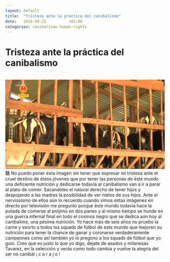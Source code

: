```yaml
---
layout: default
title:  "Tristeza ante la práctica del canibalismo"
date:   2016-09-23          +02:00
categories: canibalismo human-rights
---
```


# Tristeza ante la práctica del canibalismo
<html><br><img src="/images/vietnam09.png" width="600"><br></html>䲜
No puedo poner ésta imagen sin tener que expresar mi tristeza ante el cruel destino de éstos jóvenes que por tener las personas de éste mundo una deficiente nutrición y dedicarse todavía al canibalismo van a ir a parar al plato de comer. Sacandoles el natural derecho de tener hijos y despojando a las madres la posibilidad de ver nietos de sus hijos. Ante el  nerviosismo de ellos aún lo recuerdo cuando vimos éstas imágenes en directo por televisión me pregunto porque éste mundo todavía hace la putada de comerse al prójimo en dos panes y al mismo tiempo se hunde en una guerra infernal final en todo el cosmos negro que se dedica aún hoy al canibalimo, una pésima nutrición. Yo hace más de seis años no pruebo la carne y exorto a todos los squads de fútbol de este mundo que mejoren su nutrición para tener la chance de ganar y coronarse verdaderamente campeones como así también yo lo pregono a los squads de fútbol que yo guío. Creo que es justo lo que yo digo, dejate de asados y milanesas Tavarez, en la selección y verás como todo cambia y vuelve la alegría del ser no canibál ¡ c a r a j o !





